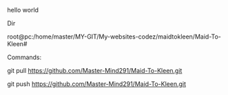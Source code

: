 hello world


Dir


root@pc:/home/master/MY-GIT/My-websites-codez/maidtokleen/Maid-To-Kleen#


Commands:


git pull https://github.com/Master-Mind291/Maid-To-Kleen.git


git push https://github.com/Master-Mind291/Maid-To-Kleen.git